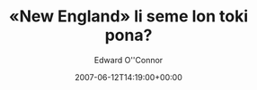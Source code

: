 ---
title: '«New England» li seme lon toki pona?'
posts: 24
hash: 't922'
author: 'Edward O''''Connor'
date: 2007-06-12T14:19:00+00:00
sources:
  - http://forums.tokipona.org/viewtopic.php%3Ft=922.html
---
